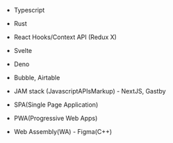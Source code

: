 - Typescript
- Rust
- React Hooks/Context API (Redux X)
- Svelte
- Deno
- Bubble, Airtable
- JAM stack (JavascriptAPIsMarkup) - NextJS, Gastby

- SPA(Single Page Application)
- PWA(Progressive Web Apps)
- Web Assembly(WA) - Figma(C++)

